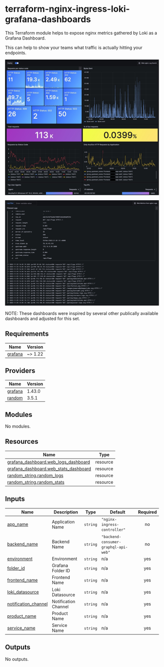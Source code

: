 # terraform-nginx-ingress-loki-grafana-dashboards

This Terraform module helps to expose nginx metrics gathered by Loki as a Grafana Dashboard.

This can help to show your teams what traffic is actually hitting your endpoints.

![metrics](img/metrics.jpg)

![logs](img/logs.jpg)

NOTE: These dashboards were inspired by several other publically available dashboards and adjusted for this set.

## Requirements

| Name | Version |
|------|---------|
| <a name="requirement_grafana"></a> [grafana](#requirement\_grafana) | ~> 1.22 |

## Providers

| Name | Version |
|------|---------|
| <a name="provider_grafana"></a> [grafana](#provider\_grafana) | 1.43.0 |
| <a name="provider_random"></a> [random](#provider\_random) | 3.5.1 |

## Modules

No modules.

## Resources

| Name | Type |
|------|------|
| [grafana_dashboard.web_logs_dashboard](https://registry.terraform.io/providers/grafana/grafana/latest/docs/resources/dashboard) | resource |
| [grafana_dashboard.web_stats_dashboard](https://registry.terraform.io/providers/grafana/grafana/latest/docs/resources/dashboard) | resource |
| [random_string.random_logs](https://registry.terraform.io/providers/hashicorp/random/latest/docs/resources/string) | resource |
| [random_string.random_stats](https://registry.terraform.io/providers/hashicorp/random/latest/docs/resources/string) | resource |

## Inputs

| Name | Description | Type | Default | Required |
|------|-------------|------|---------|:--------:|
| <a name="input_app_name"></a> [app\_name](#input\_app\_name) | Application Name | `string` | `"nginx-ingress-controller"` | no |
| <a name="input_backend_name"></a> [backend\_name](#input\_backend\_name) | Backend Name | `string` | `"backend-consumer-graphql-api-web"` | no |
| <a name="input_environment"></a> [environment](#input\_environment) | Environment | `string` | n/a | yes |
| <a name="input_folder_id"></a> [folder\_id](#input\_folder\_id) | Grafana Folder ID | `string` | n/a | yes |
| <a name="input_frontend_name"></a> [frontend\_name](#input\_frontend\_name) | Frontend Name | `string` | n/a | yes |
| <a name="input_loki_datasource"></a> [loki\_datasource](#input\_loki\_datasource) | Loki Datasource | `string` | n/a | yes |
| <a name="input_notification_channel"></a> [notification\_channel](#input\_notification\_channel) | Notification Channel | `string` | n/a | yes |
| <a name="input_product_name"></a> [product\_name](#input\_product\_name) | Product Name | `string` | n/a | yes |
| <a name="input_service_name"></a> [service\_name](#input\_service\_name) | Service Name | `string` | n/a | yes |

## Outputs

No outputs.
